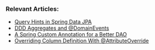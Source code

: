 ### Relevant Articles:
- [Query Hints in Spring Data JPA](https://www.baeldung.com/spring-data-jpa-query-hints)
- [DDD Aggregates and @DomainEvents](https://www.baeldung.com/spring-data-ddd)
- [A Spring Custom Annotation for a Better DAO](http://www.baeldung.com/spring-annotation-bean-pre-processor)
- [Overriding Column Definition With @AttributeOverride](https://www.baeldung.com/jpa-attributeoverride)
